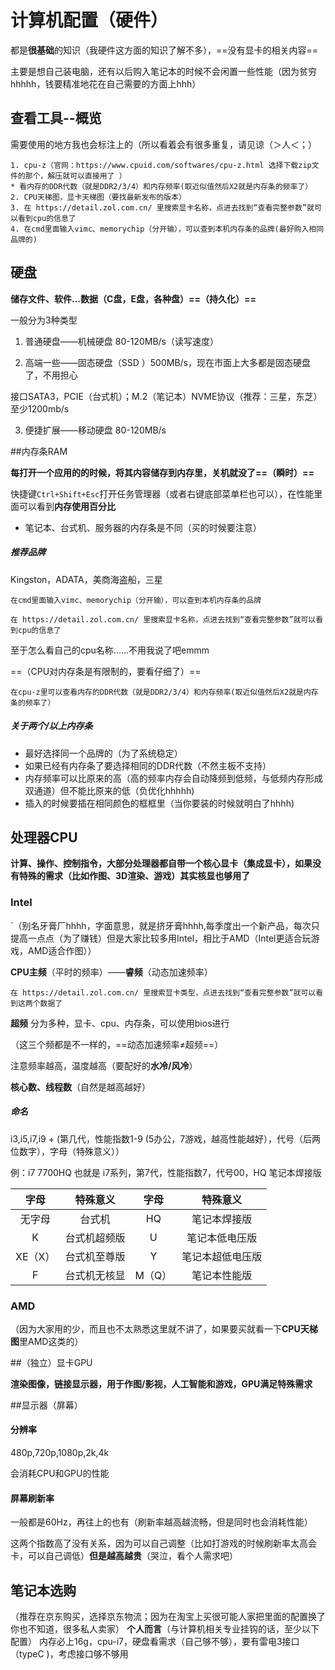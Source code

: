 # 计算机配置（硬件）

都是**很基础**的知识（我硬件这方面的知识了解不多），==没有显卡的相关内容==

主要是想自己装电脑，还有以后购入笔记本的时候不会闲置一些性能（因为贫穷hhhhh，钱要精准地花在自己需要的方面上hhh）

## 查看工具--概览
需要使用的地方我也会标注上的（所以看着会有很多重复，请见谅（＞人＜；）

```
1. cpu-z（官网：https://www.cpuid.com/softwares/cpu-z.html 选择下载zip文件的那个，解压就可以直接用了 ）
* 看内存的DDR代数（就是DDR2/3/4）和内存频率(取近似值然后X2就是内存条的频率了）
2. CPU天梯图，显卡天梯图（要找最新发布的版本）
3. 在 https://detail.zol.com.cn/ 里搜索显卡名称，点进去找到“查看完整参数”就可以看到cpu的信息了
4. 在cmd里面输入vimc、memorychip（分开输），可以查到本机内存条的品牌(最好购入相同品牌的)
```

## 硬盘

**储存文件、软件...数据（C盘，E盘，各种盘）==（持久化）==**

一般分为3种类型

1. 普通硬盘——机械硬盘 80-120MB/s（读写速度）

2. 高端一些——固态硬盘（SSD ）500MB/s，现在市面上大多都是固态硬盘了，不用担心

接口SATA3，PCIE（台式机）；M.2（笔记本）NVME协议（推荐：三星，东芝）至少1200mb/s

3. 便捷扩展——移动硬盘 80-120MB/s

##内存条RAM

**每打开一个应用的的时候，将其内容储存到内存里，关机就没了==（瞬时）==**

快捷键`Ctrl+Shift+Esc`打开任务管理器（或者右键底部菜单栏也可以），在性能里面可以看到**内存使用百分比**

- 笔记本、台式机、服务器的内存条是不同（买的时候要注意）

##### 推荐品牌
Kingston，ADATA，美商海盗船，三星

```
在cmd里面输入vimc、memorychip（分开输），可以查到本机内存条的品牌
```
```
在 https://detail.zol.com.cn/ 里搜索显卡名称，点进去找到“查看完整参数”就可以看到cpu的信息了
```
至于怎么看自己的cpu名称......不用我说了吧emmm

==（CPU对内存条是有限制的，要看仔细了）==

```
在cpu-z里可以查看内存的DDR代数（就是DDR2/3/4）和内存频率(取近似值然后X2就是内存条的频率了）
```

##### 关于两个/以上内存条

* 最好选择同一个品牌的（为了系统稳定）
* 如果已经有内存条了要选择相同的DDR代数（不然主板不支持）
* 内存频率可以比原来的高（高的频率内存会自动降频到低频，与低频内存形成双通道）但不能比原来的低（负优化hhhhh)
* 插入的时候要插在相同颜色的框框里（当你要装的时候就明白了hhhh)

## 处理器CPU

**计算、操作、控制指令，大部分处理器都自带一个核心显卡（集成显卡），如果没有特殊的需求（比如作图、3D渲染、游戏）其实核显也够用了**

### Intel
`（别名牙膏厂hhhh，字面意思，就是挤牙膏hhhh,每季度出一个新产品，每次只提高一点点（为了赚钱）但是大家比较多用Intel，相比于AMD（Intel更适合玩游戏，AMD适合作图））

**CPU主频**（平时的频率）——**睿频**（动态加速频率）
```
在 https://detail.zol.com.cn/ 里搜索显卡类型，点进去找到“查看完整参数”就可以看到这两个数据了
```
**超频** 分为多种，显卡、cpu、内存条，可以使用bios进行

（这三个频都是不一样的，==动态加速频率≠超频==）

注意频率越高，温度越高（要配好的**水冷/风冷**）

**核心数、线程数**（自然是越高越好）

##### 命名
i3,i5,i7,i9 +  (第几代，性能指数1-9 (5办公，7游戏，越高性能越好），代号（后两位数字），字母（特殊意义））

例：i7 7700HQ 
也就是 i7系列，第7代，性能指数7，代号00，HQ 笔记本焊接版

|  字母   |   特殊意义   |  字母  |     特殊意义     |
| :-----: | :----------: | :----: | :--------------: |
| 无字母  |    台式机    |   HQ   |   笔记本焊接版   |
|    K    | 台式机超频版 |   U    |  笔记本低电压版  |
| XE（X） | 台式机至尊版 |   Y    | 笔记本超低电压版 |
|    F    | 台式机无核显 | M（Q） |   笔记本性能版   |

### AMD

（因为大家用的少，而且也不太熟悉这里就不讲了，如果要买就看一下**CPU天梯图**里AMD这类的）

##（独立）显卡GPU

**渲染图像，链接显示器，用于作图/影视，人工智能和游戏，GPU满足特殊需求**

##显示器（屏幕）

#### 分辨率
480p,720p,1080p,2k,4k

会消耗CPU和GPU的性能

#### 屏幕刷新率
一般都是60Hz，再往上的也有（刷新率越高越流畅，但是同时也会消耗性能）

这两个指数高了没有关系，因为可以自己调整（比如打游戏的时候刷新率太高会卡，可以自己调低）**但是越高越贵**（哭泣，看个人需求吧）
## 笔记本选购
（推荐在京东购买，选择京东物流；因为在淘宝上买很可能人家把里面的配置换了你也不知道，很多私人卖家）
**个人而言**（与计算机相关专业挂钩的话，至少以下配置）
内存必上16g，cpu-i7，硬盘看需求（自己够不够），要有雷电3接口（typeC )，考虑接口够不够用